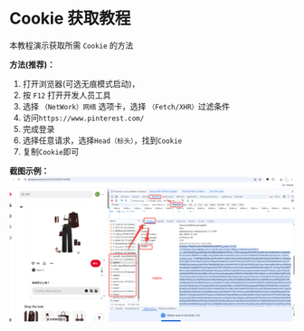 # Cookie 获取教程

本教程演示获取所需 `Cookie` 的方法

**方法\(推荐\)：**

1. 打开浏览器\(可选无痕模式启动\)，
2. 按 `F12` 打开开发人员工具
3. 选择 `（NetWork）网络` 选项卡，选择 `（Fetch/XHR）`过滤条件
4. 访问`https://www.pinterest.com/`
5. 完成登录
6. 选择任意请求，选择`Head（标头）`，找到`Cookie`
7. 复制`Cookie`即可

**截图示例：**
![](./3.png)
